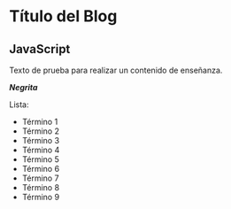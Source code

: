 # Título del Blog

## JavaScript

Texto de prueba para realizar un contenido de enseñanza.

**_Negrita_**

Lista:

- Término 1
- Término 2
- Término 3
- Término 4
- Término 5
- Término 6
- Término 7
- Término 8
- Término 9

